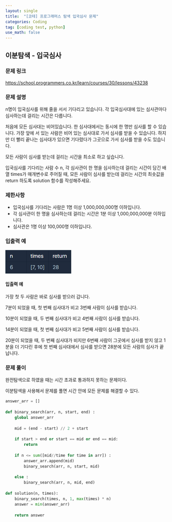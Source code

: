 ```yaml
---
layout: single
title:  "[코테] 프로그래머스 탐색 입국심사 문제"
categories: Coding
tag: [coding test, python]
use_math: false
---
```


## 이분탐색 - 입국심사
### 문제 링크
<https://school.programmers.co.kr/learn/courses/30/lessons/43238>

### 문제 설명
n명이 입국심사를 위해 줄을 서서 기다리고 있습니다. 각 입국심사대에 있는 심사관마다 심사하는데 걸리는 시간은 다릅니다.

처음에 모든 심사대는 비어있습니다. 한 심사대에서는 동시에 한 명만 심사를 할 수 있습니다. 가장 앞에 서 있는 사람은 비어 있는 심사대로 가서 심사를 받을 수 있습니다. 하지만 더 빨리 끝나는 심사대가 있으면 기다렸다가 그곳으로 가서 심사를 받을 수도 있습니다.

모든 사람이 심사를 받는데 걸리는 시간을 최소로 하고 싶습니다.

입국심사를 기다리는 사람 수 n, 각 심사관이 한 명을 심사하는데 걸리는 시간이 담긴 배열 times가 매개변수로 주어질 때, 모든 사람이 심사를 받는데 걸리는 시간의 최솟값을 return 하도록 solution 함수를 작성해주세요.

### 제한사항
- 입국심사를 기다리는 사람은 1명 이상 1,000,000,000명 이하입니다.
- 각 심사관이 한 명을 심사하는데 걸리는 시간은 1분 이상 1,000,000,000분 이하입니다.
- 심사관은 1명 이상 100,000명 이하입니다.

### 입출력 예
![그림1](/images/20240228_1.png)

#### 입출력 예
가장 첫 두 사람은 바로 심사를 받으러 갑니다.

7분이 되었을 때, 첫 번째 심사대가 비고 3번째 사람이 심사를 받습니다.

10분이 되었을 때, 두 번째 심사대가 비고 4번째 사람이 심사를 받습니다.

14분이 되었을 때, 첫 번째 심사대가 비고 5번째 사람이 심사를 받습니다.

20분이 되었을 때, 두 번째 심사대가 비지만 6번째 사람이 그곳에서 심사를 받지 않고 1분을 더 기다린 후에 첫 번째 심사대에서 심사를 받으면 28분에 모든 사람의 심사가 끝납니다.

### 문제 풀이
완전탐색으로 하였을 때는 시간 초과로 통과하지 못하는 문제이다.

이분탐색을 사용해서 문제를 풀면 시간 안에 모든 문제를 해결할 수 있다.


```python
answer_arr = []

def binary_search(arr, n, start, end) :
    global answer_arr
    
    mid = (end - start) // 2 + start 
    
    if start > end or start == mid or end == mid: 
        return
    
    if n <= sum([mid//time for time in arr]) : 
        answer_arr.append(mid)
        binary_search(arr, n, start, mid)
    
    else : 
        binary_search(arr, n, mid, end)

def solution(n, times):
    binary_search(times, n, 1, max(times) * n)
    answer = min(answer_arr)
    
    return answer
```
